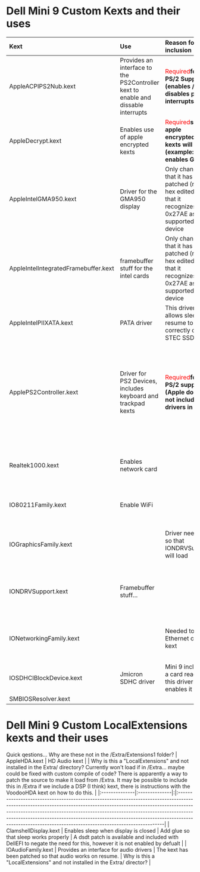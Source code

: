 # Dell Mini 9 Custom Kexts and their uses #

| **Kext** | **Use** | **Reason for inclusion** | **Future Plans** |
|:---------|:--------|:-------------------------|:-----------------|
| AppleACPIPS2Nub.kext | Provides an interface to the PS2Controller kext to enable and dissable interrupts | <font color='red'>Required</font>**for PS/2 Support (enables / disables ps2 interrupts)**| New version from meklort in v1.1 |
| AppleDecrypt.kext | Enables use of apple encrypted kexts | <font color='red'>Required</font>**so that apple encrypted kexts will load (example: enables GUI)**|  |
| AppleIntelGMA950.kext | Driver for the GMA950 display | Only change is that it has been patched (read: hex edited) so that it recognizes 0x27AE as a supported device | This is created on the fly in v1.1 |
| AppleIntelIntegratedFramebuffer.kext | framebuffer stuff for the intel cards | Only change is that it has been patched (read: hex edited) so that it recognizes 0x27AE as a supported device | This is created on the fly in v1.1 |
| AppleIntelPIIXATA.kext | PATA driver | This driver allows sleep / resume to work correctly on STEC SSD |  |
| ApplePS2Controller.kext | Driver for PS2 Devices, includes keyboard and trackpad kexts | <font color='red'>Required</font>**for PS/2 support (Apple does not include ps2 drivers in os x)**| New version from meklort in v1.1. A new touchpad driver is in in development which include two finger and side scrolling support |
| Realtek1000.kext  | Enables network card |  | Update kext to notify OS of duplex mode and network speed |
| IO80211Family.kext | Enable WiFi |  | This is created on the fly in v1.1+ |
| IOGraphicsFamily.kext |  | Driver needed so that IONDRVSupport will load | This is copied directly from the os without patching |
| IONDRVSupport.kext | Framebuffer stuff... |  | This is copied directly from the os without patching |
| IONetworkingFamily.kext |  | Needed to load Ethernet card kext | This is copied directly from the os without patching |
| IOSDHCIBlockDevice.kext | Jmicron SDHC driver | Mini 9 includes a card reader, this driver enables it |  |
| SMBIOSResolver.kext |  |  |  |

# Dell Mini 9 Custom LocalExtensions kexts and their uses #
Quick qestions... Why are these not in the /Extra/Extensions1 folder?
| AppleHDA.kext | HD Audio kext | | Why is this a "LocalExtensions" and not installed in the Extra/ directory? Currently won't load if in /Extra... maybe could be fixed with custom compile of code?  There is apparently a way to patch the source to make it load from /Extra. It may be possible to include this in /Extra if we include a DSP (I think) kext, there is instructions with the VoodooHDA kext on how to do this. |
|:--------------|:--------------|:|:------------------------------------------------------------------------------------------------------------------------------------------------------------------------------------------------------------------------------------------------------------------------------------------------------------------------------------------------------------------------------------------------|
| ClamshellDisplay.kext | Enables sleep when display is closed | Add glue so that sleep works properly | A dsdt patch is available and included with DellEFI to negate the need for this, however it is not enabled by defualt |
| IOAudioFamily.kext | Provides an interface for audio drivers | The kext has been patched so that audio works on resume. | Why is this a "LocalExtensions" and not installed in the Extra/ director? |